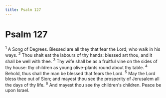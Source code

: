 ```yaml
---
title: Psalm 127
---
```

# Psalm 127

<sup>1</sup> A Song of Degrees. Blessed are all they that fear the Lord; who walk in his ways. <sup>2</sup> Thou shalt eat the labours of thy hands: blessed art thou, and it shall be well with thee. <sup>3</sup> Thy wife shall be as a fruitful vine on the sides of thy house: thy children as young olive-plants round about thy table. <sup>4</sup> Behold, thus shall the man be blessed that fears the Lord. <sup>5</sup> May the Lord bless thee out of Sion; and mayest thou see the prosperity of Jerusalem all the days of thy life. <sup>6</sup> And mayest thou see thy children's children. Peace be upon Israel. 